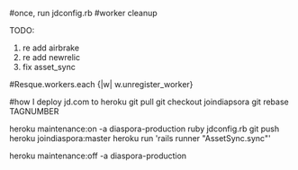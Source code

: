 #once, run jdconfig.rb
#worker cleanup

TODO:

1. re add airbrake
2. re add newrelic
3. fix asset_sync

#Resque.workers.each {|w| w.unregister_worker}

#how I deploy jd.com to heroku
git pull
git checkout joindiapsora
git rebase TAGNUMBER


heroku maintenance:on -a diaspora-production
ruby jdconfig.rb
git push heroku joindiaspora:master
heroku run 'rails runner "AssetSync.sync"'

heroku maintenance:off -a diaspora-production

